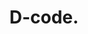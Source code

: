 ---
layout: project
title: D-code.
deliverables: Creative Direction & Branding, Prints & Digital Design, Signage & Wayfinding, Illustrations.
description: I had the pleasure of developing a creative concept and overall artwork for this amazing large scale event dealing directly with stakeholders and suppliers. As a part of my creative concept I developed a collection of engaging illustrations that created fun and immersive theme used across all digital and printing materials. The event was a huge success and we all had a lot of fun!
about: D-code Bootcamp is a 3-day intensive coding bootcamp facilitated by experts from Silicon Valley, USA to teach young people coding and show some tricks in this amazing science! The youth had the chance to compete for a full scholarship to attend a basecamp at Silicon Valley, USA.
images: dcode_
---